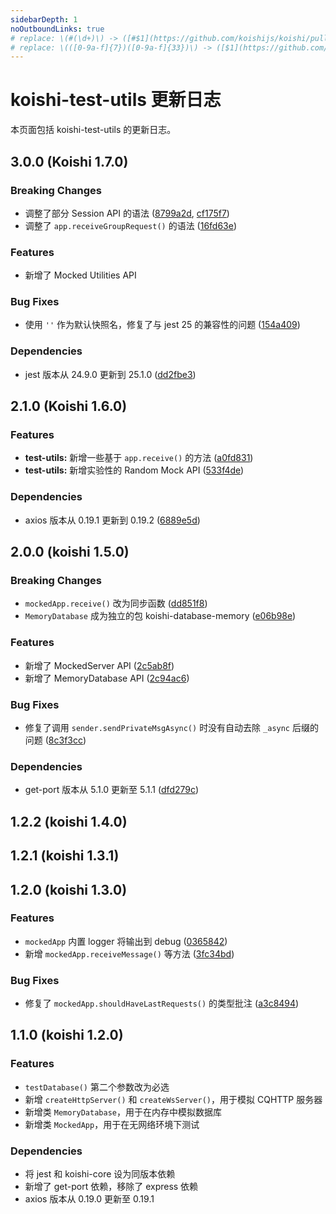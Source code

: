 ```yaml
---
sidebarDepth: 1
noOutboundLinks: true
# replace: \(#(\d+)\) -> ([#$1](https://github.com/koishijs/koishi/pull/$1))
# replace: \(([0-9a-f]{7})([0-9a-f]{33})\) -> ([$1](https://github.com/koishijs/koishi/commit/$1$2))
---
```


# koishi-test-utils 更新日志

本页面包括 koishi-test-utils 的更新日志。

## 3.0.0 (Koishi 1.7.0)

### Breaking Changes

- 调整了部分 Session API 的语法 ([8799a2d](https://github.com/koishijs/koishi/commit/8799a2dac2ce61b76b10fdfe245ea2f05c9947a8), [cf175f7](https://github.com/koishijs/koishi/commit/cf175f7b5863a192772d06ae0baccd251018fbe6))
- 调整了 `app.receiveGroupRequest()` 的语法 ([16fd63e](https://github.com/koishijs/koishi/commit/16fd63e95a82c9cd3f088c4376d0aa24043db21d))

### Features

- 新增了 Mocked Utilities API

### Bug Fixes

- 使用 `''` 作为默认快照名，修复了与 jest 25 的兼容性的问题 ([154a409](https://github.com/koishijs/koishi/commit/154a409f08e83af971822a51fd6403495e27c21f))

### Dependencies

- jest 版本从 24.9.0 更新到 25.1.0 ([dd2fbe3](https://github.com/koishijs/koishi/commit/dd2fbe3784303184d9cb4698f24d2be92275f447))

## 2.1.0 (Koishi 1.6.0)

### Features

- **test-utils:** 新增一些基于 `app.receive()` 的方法 ([a0fd831](https://github.com/koishijs/koishi/commit/a0fd83101cc601049ec15dfc2ced826110fb1909))
- **test-utils:** 新增实验性的 Random Mock API ([533f4de](https://github.com/koishijs/koishi/commit/533f4defc2ddcfb3064ca9a5b4af88eb42a1ac7c))

### Dependencies

- axios 版本从 0.19.1 更新到 0.19.2 ([6889e5d](https://github.com/koishijs/koishi/commit/6889e5ded06996b5e3e0cebbeaf0a8200937c5a7))

## 2.0.0 (koishi 1.5.0)

### Breaking Changes

- `mockedApp.receive()` 改为同步函数 ([dd851f8](https://github.com/koishijs/koishi/commit/dd851f84888478040d8092807adb4f4bc486a529))
- `MemoryDatabase` 成为独立的包 koishi-database-memory ([e06b98e](https://github.com/koishijs/koishi/commit/e06b98ee0d71cf8bf806f196e1c830f418550154))

### Features

- 新增了 MockedServer API ([2c5ab8f](https://github.com/koishijs/koishi/commit/2c5ab8fb864ca247bfa8cb37fd79e32f5d24b6fa))
- 新增了 MemoryDatabase API ([2c94ac6](https://github.com/koishijs/koishi/commit/2c94ac6f827929c95b79bfcd8e085e1636b62732))

### Bug Fixes

- 修复了调用 `sender.sendPrivateMsgAsync()` 时没有自动去除 `_async` 后缀的问题 ([8c3f3cc](https://github.com/koishijs/koishi/commit/8c3f3cc7e264e35c505b3aa80906572c493bbf61))

### Dependencies

- get-port 版本从 5.1.0 更新至 5.1.1 ([dfd279c](https://github.com/koishijs/koishi/commit/dfd279ceb95c2da1fe44e6fa7fb73bac36085417))

## 1.2.2 (koishi 1.4.0)

## 1.2.1 (koishi 1.3.1)

## 1.2.0 (koishi 1.3.0)

### Features

- `mockedApp` 内置 logger 将输出到 debug ([0365842](https://github.com/koishijs/koishi/commit/036584297359bf63a4e7b0458502bb89f3c2533f))
- 新增 `mockedApp.receiveMessage()` 等方法 ([3fc34bd](https://github.com/koishijs/koishi/commit/3fc34bdb4b486d19f18419f7621957b5648cb47a))

### Bug Fixes

- 修复了 `mockedApp.shouldHaveLastRequests()` 的类型批注 ([a3c8494](https://github.com/koishijs/koishi/commit/a3c8494c62fc5089493e931a8b1186ad55f0bab4))

## 1.1.0 (koishi 1.2.0)

### Features

- `testDatabase()` 第二个参数改为必选
- 新增 `createHttpServer()` 和 `createWsServer()`，用于模拟 CQHTTP 服务器
- 新增类 `MemoryDatabase`，用于在内存中模拟数据库
- 新增类 `MockedApp`，用于在无网络环境下测试

### Dependencies

- 将 jest 和 koishi-core 设为同版本依赖
- 新增了 get-port 依赖，移除了 express 依赖
- axios 版本从 0.19.0 更新至 0.19.1
